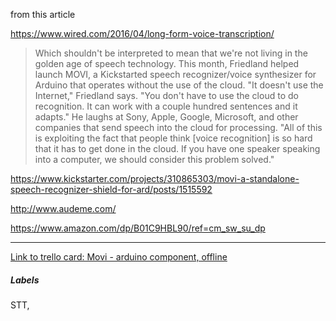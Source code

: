 from this article

https://www.wired.com/2016/04/long-form-voice-transcription/

>Which shouldn't be interpreted to mean that we're not living in the golden age of speech technology. This month, Friedland helped launch MOVI, a Kickstarted speech recognizer/voice synthesizer for Arduino that operates without the use of the cloud. "It doesn't use the Internet," Friedland says. "You don't have to use the cloud to do recognition. It can work with a couple hundred sentences and it adapts." He laughs at Sony, Apple, Google, Microsoft, and other companies that send speech into the cloud for processing. "All of this is exploiting the fact that people think [voice recognition] is so hard that it has to get done in the cloud. If you have one speaker speaking into a computer, we should consider this problem solved."


https://www.kickstarter.com/projects/310865303/movi-a-standalone-speech-recognizer-shield-for-ard/posts/1515592

http://www.audeme.com/

https://www.amazon.com/dp/B01C9HBL90/ref=cm_sw_su_dp

---

[Link to trello card: Movi - arduino component, offline](https://trello.com/c/aecw0NvR)

##### Labels

STT, 